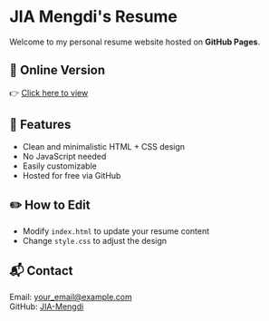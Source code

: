 
# JIA Mengdi's Resume

Welcome to my personal resume website hosted on **GitHub Pages**.

## 🔗 Online Version

👉 [Click here to view](https://MengdiJia.github.io)

## 📄 Features

- Clean and minimalistic HTML + CSS design
- No JavaScript needed
- Easily customizable
- Hosted for free via GitHub

## ✏️ How to Edit

- Modify `index.html` to update your resume content
- Change `style.css` to adjust the design

## 📬 Contact

Email: your_email@example.com  
GitHub: [JIA-Mengdi](https://github.com/JIA-Mengdi)
